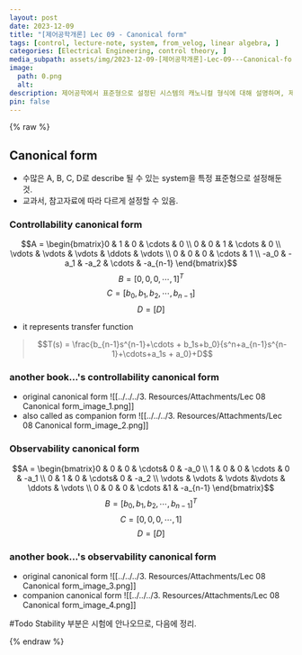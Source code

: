 ```yaml
---
layout: post
date: 2023-12-09
title: "[제어공학개론] Lec 09 - Canonical form"
tags: [control, lecture-note, system, from_velog, linear algebra, ]
categories: [Electrical Engineering, control theory, ]
media_subpath: assets/img/2023-12-09-[제어공학개론]-Lec-09---Canonical-form.md
image:
  path: 0.png
  alt:  
description: 제어공학에서 표준형으로 설정된 시스템의 캐노니컬 형식에 대해 설명하며, 제어 가능성과 관측 가능성의 캐노니컬 형식을 수식과 함께 제시합니다. 각 형식은 시스템의 전이 함수를 나타내며, 교과서에 따라 다르게 정의될 수 있습니다.
pin: false
---
```



{% raw %}


## Canonical form

- 수많은 A, B, C, D로 describe 될 수 있는 system을 특정 표준형으로 설정해둔 것.
- 교과서, 참고자료에 따라 다르게 설정할 수 있음.

### Controllability canonical form


$$A = \begin{bmatrix}0 & 1 & 0 & \cdots & 0 \\ 0 & 0 & 1 & \cdots & 0 \\ \vdots & \vdots & \vdots & \ddots & \vdots \\ 0 & 0 & 0 & \cdots & 1 \\ -a_0 & -a_1 & -a_2 & \cdots & -a_{n-1} \end{bmatrix}$$
$$B = [0, 0, 0, \cdots, 1]^T$$
$$C = [b_0, b_1, b_2, \cdots, b_{n-1}]$$
$$D = [D]$$

- it represents transfer function

> $$T(s) = \frac{b_{n-1}s^{n-1}+\cdots + b_1s+b_0}{s^n+a_{n-1}s^{n-1}+\cdots+a_1s + a_0}+D$$


### another book...'s controllability canonical form

- original canonical form
![[../../../3. Resources/Attachments/Lec 08 Canonical form_image_1.png]]
- also called as companion form
![[../../../3. Resources/Attachments/Lec 08 Canonical form_image_2.png]]

### Observability canonical form


$$A = \begin{bmatrix}0 & 0 & 0 & \cdots& 0 & -a_0 \\ 1 & 0 & 0 & \cdots & 0 & -a_1 \\ 0 & 1 & 0 & \cdots& 0 & -a_2 \\ \vdots & \vdots & \vdots &\vdots & \ddots & \vdots \\ 0 & 0 & 0 & \cdots &1 & -a_{n-1}  \end{bmatrix}$$
$$B = [b_0, b_1, b_2, \cdots, b_{n-1}]^T$$
$$C = [0, 0, 0, \cdots, 1]$$
$$D = [D]$$


### another book...'s observability canonical form

- original canonical form
![[../../../3. Resources/Attachments/Lec 08 Canonical form_image_3.png]]
- companion canonical form
![[../../../3. Resources/Attachments/Lec 08 Canonical form_image_4.png]]

#Todo Stability 부분은 시험에 안나오므로, 다음에 정리.


{% endraw %}

